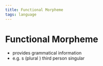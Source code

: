 ```yaml
---
title: Functional Morpheme
tags: language
---
```


# Functional Morpheme
- provides grammatical information
- e.g. s (plural ) third person singular

















